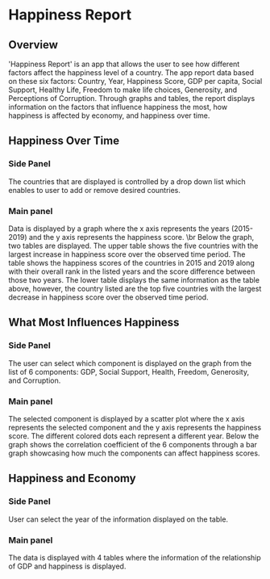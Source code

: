 # Happiness Report

## Overview
'Happiness Report' is an app that allows the user to see how different factors affect
the happiness level of a country. The app report data based on these six factors: Country,
Year, Happiness Score, GDP per capita, Social Support, Healthy Life, Freedom to make life choices, 
Generosity, and Perceptions of Corruption. Through graphs and tables, the report displays information
on the factors that influence happiness the most, how happiness is affected by economy, and happiness over time.

## Happiness Over Time

### Side Panel
The countries that are displayed is controlled by a drop down list which enables to user to add or remove
desired countries. 

### Main panel
Data is displayed by a graph where the x axis represents the years (2015-2019) and the y axis represents the happiness score. \br
Below the graph, two tables are displayed. The upper table shows the five countries with the largest
increase in happiness score over the observed time period. The table shows the happiness scores of the countries in 2015 and 2019 along with their overall rank in the listed years and the score difference between those two years. 
The lower table displays the same information as the table above, however, the country listed are the top five countries with the largest decrease in happiness score over the observed time period. 

## What Most Influences Happiness
### Side Panel 
The user can select which component is displayed on the graph from the list of 6 components: GDP, Social Support, Health, Freedom, Generosity, and Corruption.

### Main panel
The selected component is displayed by a scatter plot where the x axis represents the selected component and the y axis represents the happiness score. The different colored dots each represent a different year. Below the graph shows the correlation coefficient of the 6 components through a bar graph showcasing how much the components can affect happiness scores. 

## Happiness and Economy
### Side Panel 
User can select the year of the information displayed on the table.

### Main panel
The data is displayed with 4 tables where the information of the relationship of GDP and happiness is displayed.